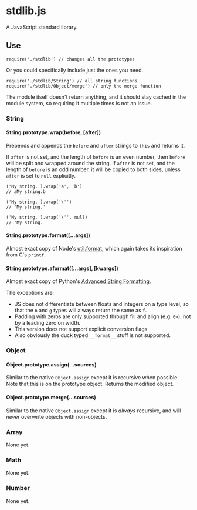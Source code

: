 # stdlib.js

A JavaScript standard library.

## Use

    require('./stdlib') // changes all the prototypes

Or you could specifically include just the ones you need.

    require('./stdlib/String') // all string functions
    require('./stdlib/Object/merge') // only the merge function

The module itself doesn't return anything, and it should stay cached in the module system, so requiring it multiple times is not an issue.

### String

#### String.prototype.wrap(before, [after])

Prepends and appends the `before` and `after` strings to `this` and returns it.

If `after` is not set, and the length of `before` is an even number, then `before` will be split and wrapped around the string. If `after` is not set, and the length of `before` is an odd number, it will be copied to both sides, unless `after` is set to `null` explicitly.

    ('My string.').wrap('a', 'b')
    // aMy string.b
    
    ('My string.').wrap('\'')
    // 'My string.'
    
    ('My string.').wrap('\'', null)
    // 'My string.

#### String.prototype.format([...args])

Almost exact copy of Node's [util.format](https://nodejs.org/dist/latest-v5.x/docs/api/util.html#util_util_format_format), which again takes its inspiration from C's `printf`.

#### String.prototype.aformat([...args], [kwargs])

Almost exact copy of Python's [Advanced String Formatting](https://www.python.org/dev/peps/pep-3101/).

The exceptions are:

- JS does not differentiate between floats and integers on a type level, so that the `n` and `g` types will always return the same as `f`.
- Padding with zeros are only supported through fill and align (e.g. `0>`), not by a leading zero on width.
- This version does not support explicit conversion flags
- Also obviously the duck typed `__format__` stuff is not supported.

### Object

#### Object.prototype.assign(...sources)

Similar to the native `Object.assign` except it is recursive when possible. Note that this is on the prototype object. Returns the modified object.

#### Object.prototype.merge(...sources)

Similar to the native `Object.assign` except it is _always_ recursive, and will _never_ overwrite objects with non-objects.

### Array

None yet.

### Math

None yet.

### Number

None yet.